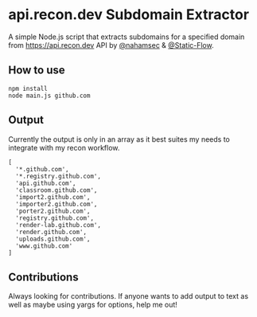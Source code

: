 # api.recon.dev Subdomain Extractor

A simple Node.js script that extracts subdomains for a specified domain from https://api.recon.dev API by [@nahamsec](https://twitter.com/NahamSec) & [@Static-Flow](https://twitter.com/_StaticFlow_).

## How to use

```
npm install
node main.js github.com
```

## Output

Currently the output is only in an array as it best suites my needs to integrate with my recon workflow.

```
[
  '*.github.com',
  '*.registry.github.com',
  'api.github.com',
  'classroom.github.com',
  'import2.github.com',
  'importer2.github.com',
  'porter2.github.com',
  'registry.github.com',
  'render-lab.github.com',
  'render.github.com',
  'uploads.github.com',
  'www.github.com'
]
```

## Contributions
Always looking for contributions. If anyone wants to add output to text as well as maybe using yargs for options, help me out!
